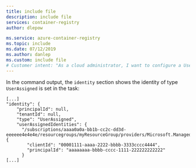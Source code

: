 ```yaml
---
title: include file
description: include file
services: container-registry
author: dlepow

ms.service: azure-container-registry
ms.topic: include
ms.date: 07/12/2019
ms.author: danlep
ms.custom: include file
# Customer intent: "As a cloud administrator, I want to configure a User Assigned identity in my container registry tasks, so that I can securely manage access and authentication for my applications."
---
```

In the command output, the `identity` section shows the identity of type `UserAssigned` is set in the task:

```console
[...]
"identity": {
    "principalId": null,
    "tenantId": null,
    "type": "UserAssigned",
    "userAssignedIdentities": {
      "/subscriptions/aaaa0a0a-bb1b-cc2c-dd3d-eeeeee4e4e4e/resourcegroups/myResourceGroup/providers/Microsoft.ManagedIdentity/userAssignedIdentities/myACRTasksId": {
        "clientId": "00001111-aaaa-2222-bbbb-3333cccc4444",
        "principalId": "aaaaaaaa-bbbb-cccc-1111-222222222222"
      }
[...]
``` 
<!-- LINKS - Internal -->
